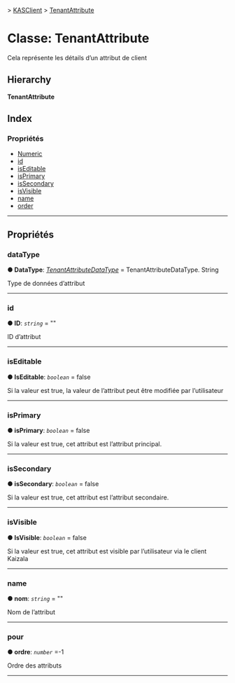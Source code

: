 [](../README.md) > [KASClient](../modules/kasclient.md) > [TenantAttribute](../classes/kasclient.tenantattribute.md)

# <a name="class-tenantattribute"></a>Classe: TenantAttribute

Cela représente les détails d’un attribut de client
## <a name="hierarchy"></a>Hierarchy

**TenantAttribute**

## <a name="index"></a>Index

### <a name="properties"></a>Propriétés

* [Numeric](kasclient.tenantattribute.md#datatype)
* [id](kasclient.tenantattribute.md#id)
* [isEditable](kasclient.tenantattribute.md#iseditable)
* [isPrimary](kasclient.tenantattribute.md#isprimary)
* [isSecondary](kasclient.tenantattribute.md#issecondary)
* [isVisible](kasclient.tenantattribute.md#isvisible)
* [name](kasclient.tenantattribute.md#name)
* [order](kasclient.tenantattribute.md#order)

---

## <a name="properties"></a>Propriétés

<a id="datatype"></a>

###  <a name="datatype"></a>dataType

**● DataType**: *[TenantAttributeDataType](../enums/kasclient.tenantattributedatatype.md)* = TenantAttributeDataType. String

Type de données d’attribut

___
<a id="id"></a>

###  <a name="id"></a>id

**● ID**: *`string`* = ""

ID d’attribut

___
<a id="iseditable"></a>

###  <a name="iseditable"></a>isEditable

**● IsEditable**: *`boolean`* = false

Si la valeur est true, la valeur de l’attribut peut être modifiée par l’utilisateur

___
<a id="isprimary"></a>

###  <a name="isprimary"></a>isPrimary

**● isPrimary**: *`boolean`* = false

Si la valeur est true, cet attribut est l’attribut principal.

___
<a id="issecondary"></a>

###  <a name="issecondary"></a>isSecondary

**● isSecondary**: *`boolean`* = false

Si la valeur est true, cet attribut est l’attribut secondaire.

___
<a id="isvisible"></a>

###  <a name="isvisible"></a>isVisible

**● IsVisible**: *`boolean`* = false

Si la valeur est true, cet attribut est visible par l’utilisateur via le client Kaizala

___
<a id="name"></a>

###  <a name="name"></a>name

**● nom**: *`string`* = ""

Nom de l’attribut

___
<a id="order"></a>

###  <a name="order"></a>pour

**● ordre**: *`number`* =-1

Ordre des attributs

___

